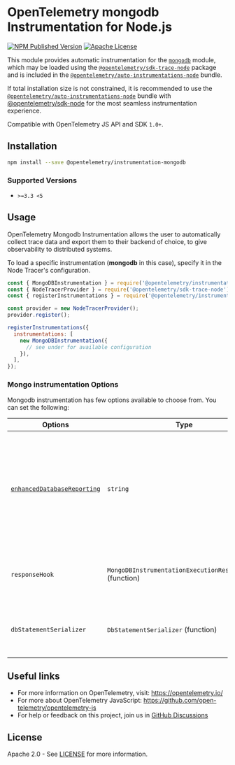 # OpenTelemetry mongodb Instrumentation for Node.js

[![NPM Published Version][npm-img]][npm-url]
[![Apache License][license-image]][license-image]

This module provides automatic instrumentation for the [`mongodb`](https://github.com/mongodb/node-mongodb-native) module, which may be loaded using the [`@opentelemetry/sdk-trace-node`](https://github.com/open-telemetry/opentelemetry-js/tree/main/packages/opentelemetry-sdk-trace-node) package and is included in the [`@opentelemetry/auto-instrumentations-node`](https://www.npmjs.com/package/@opentelemetry/auto-instrumentations-node) bundle.

If total installation size is not constrained, it is recommended to use the [`@opentelemetry/auto-instrumentations-node`](https://www.npmjs.com/package/@opentelemetry/auto-instrumentations-node) bundle with [@opentelemetry/sdk-node](`https://www.npmjs.com/package/@opentelemetry/sdk-node`) for the most seamless instrumentation experience.

Compatible with OpenTelemetry JS API and SDK `1.0+`.

## Installation

```bash
npm install --save @opentelemetry/instrumentation-mongodb
```

### Supported Versions

- `>=3.3 <5`

## Usage

OpenTelemetry Mongodb Instrumentation allows the user to automatically collect trace data and export them to their backend of choice, to give observability to distributed systems.

To load a specific instrumentation (**mongodb** in this case), specify it in the Node Tracer's configuration.

```javascript
const { MongoDBInstrumentation } = require('@opentelemetry/instrumentation-mongodb');
const { NodeTracerProvider } = require('@opentelemetry/sdk-trace-node');
const { registerInstrumentations } = require('@opentelemetry/instrumentation');

const provider = new NodeTracerProvider();
provider.register();

registerInstrumentations({
  instrumentations: [
    new MongoDBInstrumentation({
      // see under for available configuration
    }),
  ],
});

```

### Mongo instrumentation Options

Mongodb instrumentation has few options available to choose from. You can set the following:

| Options | Type | Description |
| ------- | ---- | ----------- |
| [`enhancedDatabaseReporting`](./src/types.ts#L32) | `string` | If true, additional information about query parameters and results will be attached (as `attributes`) to spans representing database operations |
| `responseHook` | `MongoDBInstrumentationExecutionResponseHook` (function) | Function for adding custom attributes from db response |
| `dbStatementSerializer` | `DbStatementSerializer` (function) | Custom serializer function for the db.statement tag |

## Useful links

- For more information on OpenTelemetry, visit: <https://opentelemetry.io/>
- For more about OpenTelemetry JavaScript: <https://github.com/open-telemetry/opentelemetry-js>
- For help or feedback on this project, join us in [GitHub Discussions][discussions-url]

## License

Apache 2.0 - See [LICENSE][license-url] for more information.

[discussions-url]: https://github.com/open-telemetry/opentelemetry-js/discussions
[license-url]: https://github.com/open-telemetry/opentelemetry-js-contrib/blob/main/LICENSE
[license-image]: https://img.shields.io/badge/license-Apache_2.0-green.svg?style=flat
[npm-url]: https://www.npmjs.com/package/@opentelemetry/instrumentation-mongodb
[npm-img]: https://badge.fury.io/js/%40opentelemetry%2Finstrumentation-mongodb.svg
